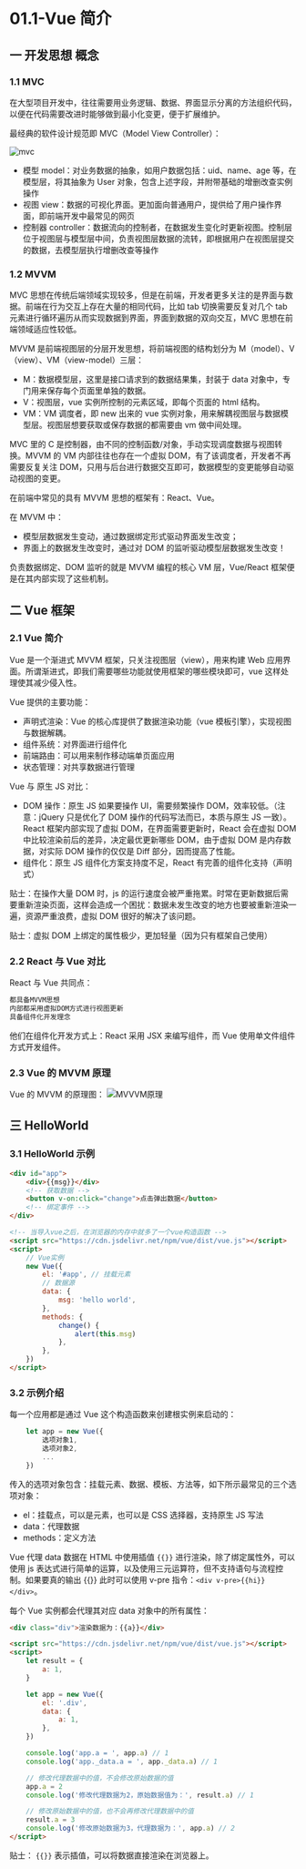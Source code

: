 # 01.1-Vue 简介

## 一 开发思想 概念

### 1.1 MVC

在大型项目开发中，往往需要用业务逻辑、数据、界面显示分离的方法组织代码，以便在代码需要改进时能够做到最小化变更，便于扩展维护。

最经典的软件设计规范即 MVC（Model View Controller）：

![mvc](../images/mvvm/mvc01.svg)

-   模型 model：对业务数据的抽象，如用户数据包括：uid、name、age 等，在模型层，将其抽象为 User 对象，包含上述字段，并附带基础的增删改查实例操作
-   视图 view：数据的可视化界面。更加面向普通用户，提供给了用户操作界面，即前端开发中最常见的网页
-   控制器 controller：数据流向的控制者，在数据发生变化时更新视图。控制层位于视图层与模型层中间，负责视图层数据的流转，即根据用户在视图层提交的数据，去模型层执行增删改查等操作

### 1.2 MVVM

MVC 思想在传统后端领域实现较多，但是在前端，开发者更多关注的是界面与数据。前端在行为交互上存在大量的相同代码，比如 tab 切换需要反复对几个 tab 元素进行循环遍历从而实现数据到界面，界面到数据的双向交互，MVC 思想在前端领域适应性较低。

MVVM 是前端视图层的分层开发思想，将前端视图的结构划分为 M（model）、V（view）、VM（view-model）三层：

-   M：数据模型层，这里是接口请求到的数据结果集，封装于 data 对象中，专门用来保存每个页面里单独的数据。
-   V：视图层，vue 实例所控制的元素区域，即每个页面的 html 结构。
-   VM：VM 调度者，即 new 出来的 vue 实例对象，用来解耦视图层与数据模型层。视图层想要获取或保存数据的都需要由 vm 做中间处理。

MVC 里的 C 是控制器，由不同的控制函数/对象，手动实现调度数据与视图转换。MVVM 的 VM 内部往往也存在一个虚拟 DOM，有了该调度者，开发者不再需要反复关注 DOM，只用与后台进行数据交互即可，数据模型的变更能够自动驱动视图的变更。

在前端中常见的具有 MVVM 思想的框架有：React、Vue。

在 MVVM 中：

-   模型层数据发生变动，通过数据绑定形式驱动界面发生改变；
-   界面上的数据发生改变时，通过对 DOM 的监听驱动模型层数据发生改变！

负责数据绑定、DOM 监听的就是 MVVM 编程的核心 VM 层，Vue/React 框架便是在其内部实现了这些机制。

## 二 Vue 框架

### 2.1 Vue 简介

Vue 是一个渐进式 MVVM 框架，只关注视图层（view），用来构建 Web 应用界面。所谓渐进式，即我们需要哪些功能就使用框架的哪些模块即可，vue 这样处理使其减少侵入性。

Vue 提供的主要功能：

-   声明式渲染：Vue 的核心库提供了数据渲染功能（vue 模板引擎），实现视图与数据解耦。
-   组件系统：对界面进行组件化
-   前端路由：可以用来制作移动端单页面应用
-   状态管理：对共享数据进行管理

Vue 与 原生 JS 对比：

-   DOM 操作：原生 JS 如果要操作 UI，需要频繁操作 DOM，效率较低。（注意：jQuery 只是优化了 DOM 操作的代码写法而已，本质与原生 JS 一致）。React 框架内部实现了虚拟 DOM，在界面需要更新时，React 会在虚拟 DOM 中比较渲染前后的差异，决定最优更新哪些 DOM，由于虚拟 DOM 是内存数据，对实际 DOM 操作的仅仅是 Diff 部分，因而提高了性能。
-   组件化：原生 JS 组件化方案支持度不足，React 有完善的组件化支持（声明式）

贴士：在操作大量 DOM 时，js 的运行速度会被严重拖累。时常在更新数据后需要重新渲染页面，这样会造成一个困扰：数据未发生改变的地方也要被重新渲染一遍，资源严重浪费，虚拟 DOM 很好的解决了该问题。

贴士：虚拟 DOM 上绑定的属性极少，更加轻量（因为只有框架自己使用）

### 2.2 React 与 Vue 对比

React 与 Vue 共同点：

```txt
都具备MVVM思想
内部都采用虚拟DOM方式进行视图更新
具备组件化开发理念
```

他们在组件化开发方式上：React 采用 JSX 来编写组件，而 Vue 使用单文件组件方式开发组件。

### 2.3 Vue 的 MVVM 原理

Vue 的 MVVM 的原理图：
![MVVVM原理](../images/mvvm/vue-01.png)

## 三 HelloWorld

### 3.1 HelloWorld 示例

```html
<div id="app">
    <div>{{msg}}</div>
    <!-- 获取数据 -->
    <button v-on:click="change">点击弹出数据</button>
    <!-- 绑定事件 -->
</div>

<!-- 当导入vue之后，在浏览器的内存中就多了一个vue构造函数 -->
<script src="https://cdn.jsdelivr.net/npm/vue/dist/vue.js"></script>
<script>
    // Vue实例
    new Vue({
        el: '#app', // 挂载元素
        // 数据源
        data: {
            msg: 'hello world',
        },
        methods: {
            change() {
                alert(this.msg)
            },
        },
    })
</script>
```

### 3.2 示例介绍

每一个应用都是通过 Vue 这个构造函数来创建根实例来启动的：

```js
    let app = new Vue({
        选项对象1,
        选项对象2,
        ...
    })
```

传入的选项对象包含：挂载元素、数据、模板、方法等，如下所示最常见的三个选项对象：

-   el：挂载点，可以是元素，也可以是 CSS 选择器，支持原生 JS 写法
-   data：代理数据
-   methods：定义方法

Vue 代理 data 数据在 HTML 中使用插值 `{{}}` 进行渲染，除了绑定属性外，可以使用 js 表达式进行简单的运算，以及使用三元运算符，但不支持语句与流程控制。如果要真的输出 {{}} 此时可以使用 v-pre 指令：`<div v-pre>{{hi}}</div>`。

每个 Vue 实例都会代理其对应 data 对象中的所有属性：

```html
<div class="div">渲染数据为：{{a}}</div>

<script src="https://cdn.jsdelivr.net/npm/vue/dist/vue.js"></script>
<script>
    let result = {
        a: 1,
    }

    let app = new Vue({
        el: '.div',
        data: {
            a: 1,
        },
    })

    console.log('app.a = ', app.a) // 1
    console.log('app._data.a = ', app._data.a) // 1

    // 修改代理数据中的值，不会修改原始数据的值
    app.a = 2
    console.log('修改代理数据为2，原始数据值为：', result.a) // 1

    // 修改原始数据中的值，也不会再修改代理数据中的值
    result.a = 3
    console.log('修改原始数据为3，代理数据为：', app.a) // 2
</script>
```

贴士： `{{}}` 表示插值，可以将数据直接渲染在浏览器上。
